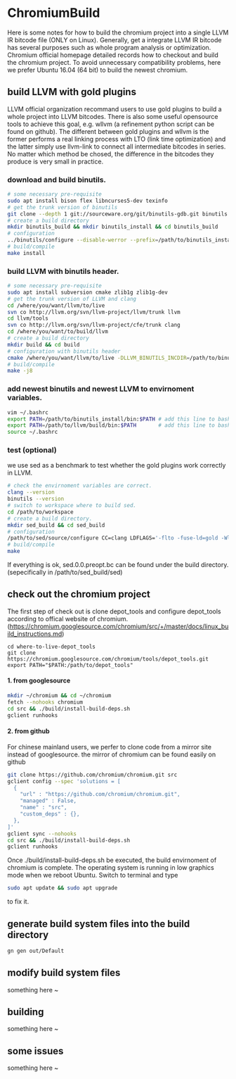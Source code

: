 # ChromiumBuild

Here is some notes for how to build the chromium project into a single LLVM IR bitcode file (ONLY on Linux). Generally, get a integrate LLVM IR bitcode has several purposes such as whole program analysis or optimization. Chromium official homepage detailed records how to checkout and build the chromium project. To avoid unnecessary compatibility problems, here we prefer Ubuntu 16.04 (64 bit) to build the newest chromium.

build LLVM with gold plugins
--

LLVM official organization recommand users to use gold plugins to build a whole project into LLVM bitcodes. There is also some useful opensource tools to achieve this goal, e.g. wllvm (a refinement python script can be found on github). The different between gold plugins and wllvm is the former performs a real linking process with LTO (link time optimization) and the latter simply use llvm-link to connect all intermediate bitcodes in series. No matter which method be chosed, the difference in the bitcodes they produce is very small in practice.

### download and build binutils.
```sh
# some necessary pre-requisite
sudo apt install bison flex libncurses5-dev texinfo
# get the trunk version of binutils
git clone --depth 1 git://sourceware.org/git/binutils-gdb.git binutils
# create a build directory
mkdir binutils_build && mkdir binutils_install && cd binutils_build
# configuration
../binutils/configure --disable-werror --prefix=/path/to/binutils_install
# build/compile
make install
```
### build LLVM with binutils header.
```sh
# some necessary pre-requisite
sudo apt install subversion cmake zlib1g zlib1g-dev
# get the trunk version of LLVM and clang
cd /where/you/want/llvm/to/live
svn co http://llvm.org/svn/llvm-project/llvm/trunk llvm
cd llvm/tools
svn co http://llvm.org/svn/llvm-project/cfe/trunk clang
cd /where/you/want/to/build/llvm
# create a build directory
mkdir build && cd build
# configuration with binutils header
cmake /where/you/want/llvm/to/live -DLLVM_BINUTILS_INCDIR=/path/to/binutils/include
# build/compile
make -j8
```
### add newest binutils and newest LLVM to envirnoment variables.
```sh
vim ~/.bashrc
export PATH=/path/to/binutils_install/bin:$PATH # add this line to bashrc
export PATH=/path/to/llvm/build/bin:$PATH       # add this line to bashrc
source ~/.bashrc
```
### test (optional)

we use sed as a benchmark to test whether the gold plugins work correctly in LLVM.
```sh
# check the envirnoment variables are correct.
clang --version
binutils --version
# switch to workspace where to build sed.
cd /path/to/workspace
# create a build directory.
mkdir sed_build && cd sed_build
# configuration
/path/to/sed/source/configure CC=clang LDFLAGS='-flto -fuse-ld=gold -Wl,-plugin-opt=save-temps'
# build/compile
make
```
If everything is ok, sed.0.0.preopt.bc can be found under the build directory. (sepecifically in /path/to/sed_build/sed)

check out the chromium project
--

The first step of check out is clone depot_tools and configure depot_tools according to offical website of chromium. (https://chromium.googlesource.com/chromium/src/+/master/docs/linux_build_instructions.md)
```
cd where-to-live-depot_tools
git clone https://chromium.googlesource.com/chromium/tools/depot_tools.git
export PATH="$PATH:/path/to/depot_tools"
```
#### 1. from googlesource

```sh
mkdir ~/chromium && cd ~/chromium
fetch --nohooks chromium
cd src && ./build/install-build-deps.sh
gclient runhooks
```

#### 2. from github

For chinese mainland users, we perfer to clone code from a mirror site instead of googlesource. the mirror of chromium can be found easily on github
```sh
git clone https://github.com/chromium/chromium.git src
gclient config --spec 'solutions = [
  {
    "url" : "https://github.com/chromium/chromium.git",
    "managed" : False,
    "name" : "src",
    "custom_deps" : {},
  },
]'
gclient sync --nohooks
cd src && ./build/install-build-deps.sh
gclient runhooks
```
Once ./build/install-build-deps.sh be executed, the build envirnoment of chromium is complete. The operating system is running in low graphics mode when we reboot Ubuntu. Switch to terminal and type
```sh
sudo apt update && sudo apt upgrade
```
to fix it.

generate build system files into the build directory
--

```sh
gn gen out/Default
```

modify build system files
--

something here ~

building
--

something here ~

some issues
--

something here ~
